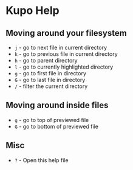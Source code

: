 # Kupo Help

## Moving around your filesystem

* `j` - go to next file in current directory
* `k` - go to previous file in current directory
* `h` - go to parent directory
* `l` - go to currently highlighted directory
* `g` - go to first file in directory
* `G` - go to last file in directory
* `/` - filter the current directory

## Moving around inside files

* `g` - go to top of previewed file
* `G` - go to bottom of previewed file

## Misc

* `?` - Open this help file